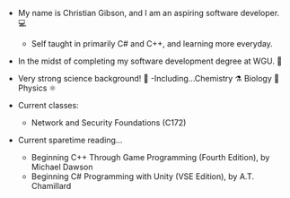 - My name is Christian Gibson, and I am an aspiring software developer. 💻
    - Self taught in primarily C# and C++, and learning more everyday.

- In the midst of completing my software development degree at WGU. 🏫

- Very strong science background! 🔬
      -Including...Chemistry ⚗️ 
                 Biology 🧠
                 Physics ⚛️
              
             
                         
              
 - Current classes: 
     - Network and Security Foundations (C172)
             
              
 - Current sparetime reading...
     - Beginning C++ Through Game Programming (Fourth Edition), by Michael Dawson
     - Beginning C# Programming with Unity (VSE Edition), by A.T. Chamillard

<!---
Christian-Gibson/Christian-Gibson is a ✨ special ✨ repository because its `README.md` (this file) appears on your GitHub profile.
You can click the Preview link to take a look at your changes.
--->
